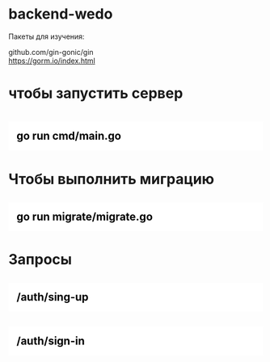 # backend-wedo


Пакеты для изучения:

github.com/gin-gonic/gin<br>
https://gorm.io/index.html

<h1>чтобы запустить сервер<h1> 
<h2 style="background: white; color: black; padding:1rem">
go run cmd/main.go
<h2>

<h1>Чтобы выполнить миграцию</h1>
<h2 style="background: white; color: black; padding:1rem">
go run migrate/migrate.go</h2>

<h1>Запросы</h1>
<h2 style="background: white; color: black; padding:1rem">/auth/sing-up</h2>
<h2 style="background: white; color: black; padding:1rem">/auth/sign-in</h2>
